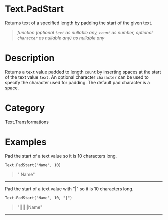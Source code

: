 # Text.PadStart
Returns text of a specified length by padding the start of the given text.
> _function (optional <code>text</code> as nullable any, <code>count</code> as number, optional <code>character</code> as nullable any) as nullable any_

# Description 
Returns a <code>text</code> value padded to length <code>count</code> by inserting spaces at the start of the text value <code>text</code>. 
    An optional character <code>character</code> can be used to specify the character used for padding. The default pad character is a space.
# Category 
Text.Transformations
# Examples 
Pad the start of a text value so it is 10 characters long.
```
Text.PadStart("Name", 10)
```
> "      Name"

***
Pad the start of a text value with "|" so it is 10 characters long.
```
Text.PadStart("Name", 10, "|")
```
> "||||||Name"

***
